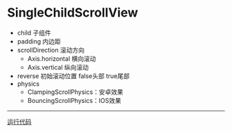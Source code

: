 # SingleChildScrollView
* child 子组件
* padding 内边距
* scrollDirection 滚动方向
    * Axis.horizontal 横向滚动
    * Axis.vertical 纵向滚动
* reverse 初始滚动位置 false头部 true尾部
* physics
    * ClampingScrollPhysics：安卓效果
    * BouncingScrollPhysics：IOS效果
    
***
[运行代码](code/SingleChildScrollView.dart)